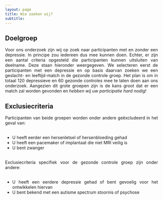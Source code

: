 ```yaml
---
layout: page
title: Wie zoeken wij?
subtitle:
---
```


<h2> Doelgroep </h2>

<div align="justify">
Voor ons onderzoek zijn wij op zoek naar participanten met en zonder een depressie. In principe zou iedereen dus mee kunnen doen. Echter, er zijn een aantal criteria opgesteld die participanten kunnen uitsluiten van deelname. Deze staan hieronder weergegeven. We selecteren eerst de participanten met een depressie en op basis daarvan zoeken we een geslacht- en leeftijd-match in de gezonde controle groep. Het plan is om in totaal 120 depressieve en 60 gezonde controles mee te laten doen aan ons onderzoek. Aangezien dit grote groepen zijn is de kans groot dat er een match zal worden gevonden en <i>hebben wij uw participatie hard nodig</i>!
</div>

<h2> Exclusiecriteria </h2>
<div align="justify">
	Participanten van beide groepen worden onder andere geëxcludeerd in het geval van:
	<br><br>
	<ul>
		<li>U heeft eerder een hersenletsel of hersenbloeding gehad</li> 
		<li>U heeft een pacemaker of implantaat die niet MRI veilig is</li> 
		<li>U bent zwanger</li> 
	</ul>
</div>

<div align="justify">
	<br>
	Exclusiecriteria specifiek voor de gezonde controle groep zijn onder andere:
	<br><br>
	<ul>
		<li>U heeft een eerdere depressie gehad of bent gevoelig voor het ontwikkelen hiervan</li>
		<li>U bent bekend met een autisme spectrum stoornis of psychose </li>
	</ul>
</div> 


